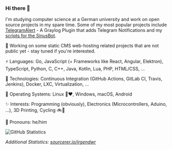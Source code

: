 ### Hi there 👋

I'm studying computer science at a German university and work on open source projects in my spare time. Some of my most popular projects include [TelegramAlert](https://github.com/irgendwr/TelegramAlert) - A Graylog Plugin that adds Telegram Notifications and my [scripts for the SinusBot](https://github.com/irgendwr/sinusbot-scripts).

🔭 Working on some static CMS web-hosting related projects that are not public yet - stay tuned if you're interested.

⚡ Languages: Go, JavaScript (+ Frameworks like React, Angular, Elektron), TypeScript, Python, C, C++, Java, Kotlin, Lua, PHP, HTML/CSS, ...

🚀 Technologies: Continuous Integration (GitHub Actions, GitLab CI, Travis, Jenkins), Docker, LXC, Virtualization, ...

💾 Operating Systems: Linux 🐧❤️, Windows, macOS, Android

✨ Interests: Programming (obviously), Electronics (Microcontrollers, Aduino, ...), 3D Printing, Cycling 🚲🌳

💬 Pronouns: he/him

![GitHub Statistics](https://github-readme-stats.vercel.app/api?username=irgendwr&count_private=true&show_icons=true)

*Additional Statistics: [sourcerer.io/irgendwr](https://sourcerer.io/irgendwr)*
